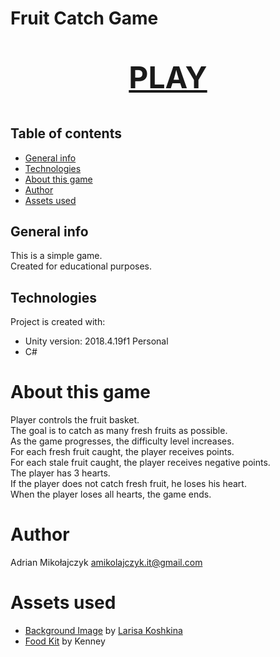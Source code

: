 # Fruit Catch Game

<a href="https://simmer.io/@adimiko/fruitcatch">
	<font size="100">
		<p align="center">
	  		<b>PLAY</b>
		</p> 
	</font>
</a>

## Table of contents
* [General info](#general-info)
* [Technologies](#technologies)
* [About this game](#about-this-game)
* [Author](#author)
* [Assets used](#assets-used)

## General info
This is a simple game.  
Created for educational purposes.
	
## Technologies
Project is created with:
* Unity version: 2018.4.19f1 Personal
* C#

# About this game
Player controls the fruit basket.  
The goal is to catch as many fresh fruits as possible.  
As the game progresses, the difficulty level increases.  
For each fresh fruit caught, the player receives points.  
For each stale fruit caught, the player receives negative points.  
The player has 3 hearts.  
If the player does not catch fresh fruit, he loses his heart.  
When the player loses all hearts, the game ends.  

# Author
Adrian Mikołajczyk <amikolajczyk.it@gmail.com>

# Assets used
* [Background Image](https://pixabay.com/illustrations/landscape-nature-summer-forest-4026168/)
 by <a href="https://pixabay.com/users/Larisa-K-1107275/?utm_source=link-attribution&amp;utm_medium=referral&amp;utm_campaign=image&amp;utm_content=4026168">Larisa Koshkina</a>
* [Food Kit](https://kenney.nl/assets/food-kit)
 by Kenney
